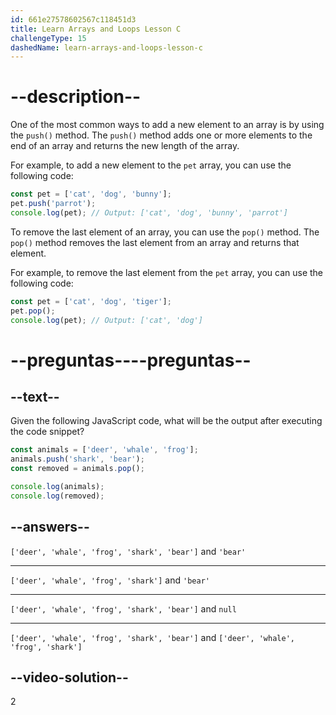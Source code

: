 ```yaml
---
id: 661e27578602567c118451d3
title: Learn Arrays and Loops Lesson C
challengeType: 15
dashedName: learn-arrays-and-loops-lesson-c
---
```


# --description--

One of the most common ways to add a new element to an array is by using the `push()` method. The `push()` method adds one or more elements to the end of an array and returns the new length of the array.

For example, to add a new element to the `pet` array, you can use the following code:

```javascript
const pet = ['cat', 'dog', 'bunny'];
pet.push('parrot');
console.log(pet); // Output: ['cat', 'dog', 'bunny', 'parrot']
```

To remove the last element of an array, you can use the `pop()` method. The `pop()` method removes the last element from an array and returns that element.

For example, to remove the last element from the `pet` array, you can use the following code:

```javascript
const pet = ['cat', 'dog', 'tiger'];
pet.pop();
console.log(pet); // Output: ['cat', 'dog']
```


# --preguntas----preguntas--

## --text--

Given the following JavaScript code, what will be the output after executing the code snippet?

```javascript
const animals = ['deer', 'whale', 'frog'];
animals.push('shark', 'bear');
const removed = animals.pop();

console.log(animals);
console.log(removed);
```

## --answers--

`['deer', 'whale', 'frog', 'shark', 'bear']` and `'bear'`

---

`['deer', 'whale', 'frog', 'shark']` and `'bear'`

---

`['deer', 'whale', 'frog', 'shark', 'bear']` and `null`

---

`['deer', 'whale', 'frog', 'shark', 'bear']` and `['deer', 'whale', 'frog', 'shark']`

## --video-solution--

2
